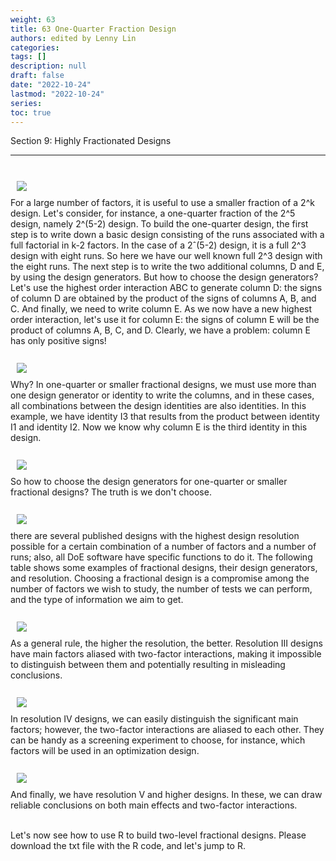 ```yaml
---
weight: 63
title: 63 One-Quarter Fraction Design
authors: edited by Lenny Lin
categories: 
tags: []
description: null
draft: false
date: "2022-10-24"
lastmod: "2022-10-24"
series: 
toc: true
---
```

Section 9: Highly Fractionated Designs 

<!--more-->
---

     

<br>
<div class = "row">
  <div class= "column_right" style="width:540px;">
  <img src = "/docs/images/Screenshot 2022-10-24 133324.png" HSPACE="10" VSPACE="10"/> 
</div>
For a large number of factors, it is useful to use a smaller fraction of a 2^k design.  Let's consider, for instance, a one-quarter fraction of the 2^5 design, namely 2^(5-2) design.  To build the one-quarter design, the first step is to write down a basic design consisting of the runs associated with a full factorial in k-2 factors.  In the case of a 2ˆ(5-2) design, it is a full 2^3 design with eight runs. So here we have our  well known full 2^3 design with the eight runs. The next step is to write the two additional columns, D and E, by using the design generators. But how to choose the design generators?  Let's use the highest order interaction ABC to generate column D:  the signs of column D are obtained by the product of the signs of columns A, B, and C.  And finally, we need to write column E. As we now have a new highest order interaction,  let's use it for column E: the signs of column E will be the product  of columns A, B, C, and D. Clearly, we have a problem:  column E has only positive signs! 
</div> 

<br>
<div class = "row">
  <div class= "column_right" style="width:540px;">
  <img src = "/docs/images/Screenshot 2022-10-24 133549.png" HSPACE="10" VSPACE="10"/> 
</div>
Why? In one-quarter or smaller fractional designs,  we must use more than one design generator or identity to write the columns, and in  these cases, all combinations between the design identities are also identities. In this example,  we have identity I3 that results from the product between identity I1 and identity I2.  Now we know why column E is the third identity in this design.  
</div> 


<br>
<div class = "row">
  <div class= "column_right" style="width:540px;">
  <img src = "/docs/images/Screenshot 2022-10-24 133721.png" HSPACE="10" VSPACE="10"/> 
</div>
So how to choose the design generators for one-quarter or smaller fractional designs?  The truth is we don't choose.
</div> 

<br>
<div class = "row">
  <div class= "column_right" style="width:540px;">
  <img src = "/docs/images/Screenshot 2022-10-24 133958.png" HSPACE="10" VSPACE="10"/> 
</div>
there are several published designs with the highest design  resolution possible for a certain combination of a number of factors and a number of runs; also,  all DoE software have specific functions to do it. The following table shows some examples of  fractional designs, their design generators, and resolution.  Choosing a fractional design is a compromise among the number of factors we wish to study,  the number of tests we can perform, and the type of information we aim to get.
</div> 


<br>
<div class = "row">
  <div class= "column_right" style="width:540px;">
  <img src = "/docs/images/Screenshot 2022-10-24 134103.png" HSPACE="10" VSPACE="10"/> 
</div>
As a general rule, the higher the resolution, the better.  Resolution III designs have main factors aliased with two-factor interactions, making it impossible to distinguish between them and potentially resulting in misleading conclusions. 
</div> 

<br>
<div class = "row">
  <div class= "column_right" style="width:540px;">
  <img src = "/docs/images/Screenshot 2022-10-24 134228.png" HSPACE="10" VSPACE="10"/> 
</div>
In resolution IV designs, we can easily distinguish the significant main factors;  however, the two-factor interactions are aliased to each other. They can be handy as a screening  experiment to choose, for instance, which factors will be used in an optimization design.
</div> 



<br>
<div class = "row">
  <div class= "column_right" style="width:540px;">
  <img src = "/docs/imagesScreenshot 2022-10-24 134342.png/" HSPACE="10" VSPACE="10"/> 
</div>
And finally, we have resolution V and higher designs. In these,  we can draw reliable conclusions on both main effects and two-factor interactions.  
</div> 

<br>Let's now see how to use R to build two-level fractional designs.  Please download the txt file with the R code, and let's jump to R.
